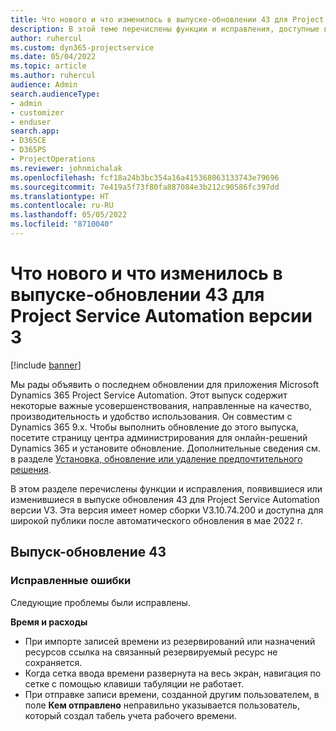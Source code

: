 ```yaml
---
title: Что нового и что изменилось в выпуске-обновлении 43 для Project Service Automation версии 3
description: В этой теме перечислены функции и исправления, доступные в Microsoft Dynamics 365 Project Service Automation (обновление 43, версия 3).
author: ruhercul
ms.custom: dyn365-projectservice
ms.date: 05/04/2022
ms.topic: article
ms.author: ruhercul
audience: Admin
search.audienceType:
- admin
- customizer
- enduser
search.app:
- D365CE
- D365PS
- ProjectOperations
ms.reviewer: johnmichalak
ms.openlocfilehash: fcf18a24b3bc354a16a415368063133743e79696
ms.sourcegitcommit: 7e419a5f73f80fa887084e3b212c90586fc397dd
ms.translationtype: HT
ms.contentlocale: ru-RU
ms.lasthandoff: 05/05/2022
ms.locfileid: "8710040"
---
```

# <a name="whats-new-or-changed-in-project-service-automation-update-release-43-v3"></a>Что нового и что изменилось в выпуске-обновлении 43 для Project Service Automation версии 3

[!include [banner](../includes/psa-now-project-operations.md)]

Мы рады объявить о последнем обновлении для приложения Microsoft Dynamics 365 Project Service Automation. Этот выпуск содержит некоторые важные усовершенствования, направленные на качество, производительность и удобство использования. Он совместим с Dynamics 365 9.x. Чтобы выполнить обновление до этого выпуска, посетите страницу центра администрирования для онлайн-решений Dynamics 365 и установите обновление. Дополнительные сведения см. в разделе [Установка, обновление или удаление предпочтительного решения](/power-platform/admin/install-remove-preferred-solution).

В этом разделе перечислены функции и исправления, появившиеся или изменившиеся в выпуске обновления 43 для Project Service Automation версии V3. Эта версия имеет номер сборки V3.10.74.200 и доступна для широкой публики после автоматического обновления в мае 2022 г.

## <a name="update-release-43"></a>Выпуск-обновление 43

### <a name="bug-fixes"></a>Исправленные ошибки

Следующие проблемы были исправлены.


**Время и расходы**

- При импорте записей времени из резервирований или назначений ресурсов ссылка на связанный резервируемый ресурс не сохраняется.
- Когда сетка ввода времени развернута на весь экран, навигация по сетке с помощью клавиши табуляции не работает.
- При отправке записи времени, созданной другим пользователем, в поле **Кем отправлено** неправильно указывается пользователь, который создал табель учета рабочего времени.
